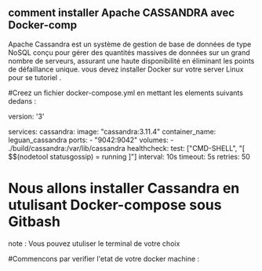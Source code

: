 
## comment installer Apache CASSANDRA avec Docker-comp 

Apache Cassandra est un système de gestion de base de données de type NoSQL conçu pour gérer des quantités massives de données sur un grand nombre de serveurs, assurant une haute disponibilité en éliminant les points de défaillance unique.
vous devez installer Docker sur votre server Linux pour se tutoriel .

#Creez un fichier docker-compose.yml  en mettant les elements suivants dedans : 

version: '3'

services:
  cassandra:
    image: "cassandra:3.11.4"
    container_name: leguan_cassandra
    ports:
      - "9042:9042"
    volumes:
      - ./build/cassandra:/var/lib/cassandra
    healthcheck:
      test: ["CMD-SHELL", "[ $$(nodetool statusgossip) = running ]"]
      interval: 10s
      timeout: 5s
      retries: 50
      
# Nous allons installer Cassandra en utulisant Docker-compose sous Gitbash 
note : Vous pouvez utuliser le terminal de votre choix

#Commencons par verifier l'etat de votre docker machine :

